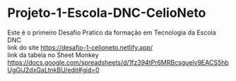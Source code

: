 # Projeto-1-Escola-DNC-CelioNeto <br>
Este é o primeiro Desafio Pratico da formação em Tecnologia da Escola DNC <br>
link do site https://desafio-1-celioneto.netlify.app/ <br>
link da tabela no Sheet Monkey https://docs.google.com/spreadsheets/d/1fz394tPr6MRBcsguelv9EACS5hbUgGiJ2dxGaLtnkBU/edit#gid=0
